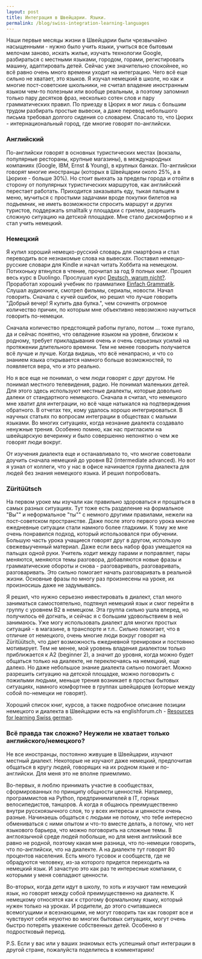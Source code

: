 ```yaml
---
layout: post
title: Интеграция в Швейцарии. Языки.
permalink: /blog/swiss-integration-learning-languages
---
```

Наши первые месяцы жизни в Швейцарии были чрезвычайно насыщенными - нужно было учить языки, учиться все бытовым мелочам заново, искать жилье, изучать технологии Google, разбираться с местными языками, городом, горами, регистировать машину, адаптировать детей. Сейчас уже значительно спокойнее, но всё равно очень много времени уходит на интеграцию. Чего всё еще сильно не хватает, это языков. Я изучал немецкий в школе, но как и многие пост-советские школьники, не считал владение иностранным языком чем-то полезным или вообще реальным, а поэтому запомнил только пару десятков фраз, несколько сотен слов и пару грамматических правил. По приезду в Цюрих я мог лишь с большим трудом разбирать простые вывески, а даже перевод небольшого письма требовал долгого сидения со словарем. Спасало то, что Цюрих - интернациональный город, где многие говорят по-английски.
<!--more-->

### Английский

По-английски говорят в основных туристических местах (вокзалы, популярные рестораны, крупные магазины), в международных компаниях (Google, IBM, Ernst & Young), в крупных банках. По-английски говорят многие иностранцы (которых в Швейцарии около 25%, а в Цюрихе - больше 30%). Но стоит выехать за пределы города и отойти в сторону от популярных туристических маршрутов, как английский перестает работать. Приходится заказывать еду, тыкая пальцем в меню, мучиться с простыми задачами вроде покупки билетов на подъемник, не иметь возможности спросить маршрут и других туристов, поддержать smalltalk у площадки с грилем, разрешить сложную ситуацию на детской площадке. Мне стало дискомфортно и я стал учить немецкий.

### Немецкий

Я купил хороший немецко-русский словарь для смартфона и стал переводить все незнакомые слова на вывесках. Поставил немецко-русские словари для Kindle и начал читать Хоббита на немецком. Потихоньку втянулся в чтение, прочитал за год 9 полных книг. Прошел весь курс в Duolingo. Прослушал курс [Deutsch, warum nicht?](http://www.dw.de/deutsch-lernen/deutsch-warum-nicht/s-2163). Проработал хороший учебник по грамматике [Einfach Grammatik](http://www.klett-langenscheidt.de/produkt/2884/Einfach_Grammatik-Buch/978-3-12-606368-5). Слушал аудиокниги, смотрел фильмы, сериалы, новости. Начал говорить. Сначала с кучей ошибок, но решил что лучше говорить "Добрый вечер! Я купить два булка.", чем сочинять огромное количество причин, по которым мне объективно невозможно научиться говорить по-немецки.

Сначала количество предстоящей работы пугало, потом ... тоже пугало, да и сейчас понятно, что овладение языком на уровне, близком к родному, требует прикладывания очень и очень серьезных усилий на протяжении длительного времени. Тем не менее говорить получается всё лучше и лучше. Когда видишь, что всё ненапрасно, и что со знанием языка открывается намного больше возможностей, то появляется вера, что и это реально.

Но я все еще не понимал, о чем люди говорят с друг другом. Не понимал местного телевидения, радио. Не понимал маленьких детей. Для этого здесь используют местные диалекты, которые довольно далеки от стандартного немецкого. Сначала я считал, что немецкого мне хватит для интеграции, но всё чаще натыкался на подтверждения обратного. В отчетах тех, кому удалось хорошо интегрироваться. В научных статьях по вопросам интеграции в обществах с малыми языками. Во многих ситуациях, когда незнание диалекта создавало ненужные трения. Особенно помню, как нас пригласили на швейцарскую вечеринку и было совершенно непонятно о чем же говорят люди вокруг.

От изучения диалекта еще и останавливало то, что многие советовали доучить сначала немецкий до уровня B2 (intermediate advanced). Но вот я узнал от коллеги, что у нас в офисе начинается группа диалекта для людей без знания немецкого языка. И решил попробовать.

### Züritüütsch

На первом уроке мы изучали как правильно здороваться и прощаться в самых разных ситуациях. Тут тоже есть разделение на формальное "Вы"" и неформальное "ты"" с немного другими правилами, нежели на пост-советском пространстве. Даже после этого первого урока многие ежедневные ситуации стали намного более гладкими. К тому же мне очень понравился подход, который использовался при обучении. Большую часть урока учащиеся говорят друг в другом, использую свежевыученный материал. Даже если весь набор фраз умещается на пальцах одной руки. Учитель ходит между парами и поправляет, пары меняются, меняются темы разговора, добавляются новые фразы и грамматические обороты и снова - разговаривать, разговаривать, разговаривать. Это сильно помогает начать разговаривать в реальной жизни. Основные фразы по многу раз произнесены на уроке, их произносишь даже не задумываясь.

Я решил, что нужно серьезно инвестировать в диалект, стал много заниматься самостоятельно, подтянул немецкий язык и смог перейти в группу с уровнем B2 в немецком. Эта группа сильно ушла вперед, но получилось её догнать, и сейчас я с большим удовольствием в ней занимаюсь. Уже могу использовать диалект для многих простых ситуаций - в магазине, в транспорте и т.п.. Сильно помогает, что в отличие от немецкого, очень многие люди вокруг говорят на Züritüütsch, что дает возможность ежедневной тренировки и постоянно мотивирует. Тем не менее, мой уровень владения диалектом только приближается к A2 (beginner 2), а значит до уровня, когда можно будет общаться только на диалекте, не переключаясь на немецкий, еще далеко. Но даже небольшое знание диалекта сильно помогает. Можно разрешить ситуацию на детской площадке, можно поговорить с пожилыми людьми, меньше трения возникает в простых бытовых ситуациях, намного комфортнее в группах швейцарцев (которые между собой по-немецки не говорят).

Хороший список книг, курсов, а также подробное описание позиции немецкого и диалекта в Швейцарии есть на englishforum.ch - [Resources for learning Swiss german](http://www.englishforum.ch/language-corner/17908-resources-learning-swiss-german-all-dialects.html).

### Всё правда так сложно? Неужели не хватает только английского/немецкого?

Не все иностранцы, постоянно живущие в Швейцарии, изучают местный диалект. Некоторые не изучают даже немецкий, предпочитая общаться в кругу людей, говорящих на их родном языке и по-английски. Для меня это не вполне приемлимо.

Во-первых, я люблю принимать участие в сообществах, сформированных по принципу общности ценностей. Например, программистов на Python, предпринимателей в IT, горных велосипедистов, танцоров. А когда я общаюсь преимущественно внутри русскоязычного слоя, то у всех интересы и ценности очень разные. Начинаешь общаться с людьми не потому, что тебе интересно обмениваться с ними опытом и что-то вместе делать, а потому, что нет языкового барьера, что можно поговорить на сложные темы. В англоязычной среде людей побольше, но для меня английский все равно не родной, поэтому какая мне разница, что по-немецки говорить, что по-английски, что на диалекте. А на диалекте тут говорят 80 процентов населения. Есть много тусовок и сообществ, где не обрадуются человеку, из-за которого придется переходить на немецкий язык. И зачастую это как раз те интересные компании, с которыми у меня совпадают ценности.

Во-вторых, когда дети идут в школу, то хоть и изучают там немецкий язык, но говорят между собой преимущественно на диалекте. К немецкому относятся как к строгому формальному языку, который нужен только на уроках. И родители, до этого считавшиеся всемогущими и всезнающими, не могут говорить так как говорят все и чувствуют себя неуютно во многих бытовых ситуациях, могут очень быстро потерять уважение собственных детей. Особенно в подростковый период.

P.S. Если у вас или у ваших знакомых есть успешный опыт интеграции в другой стране, пожалуйста поделитесь в комментариях!